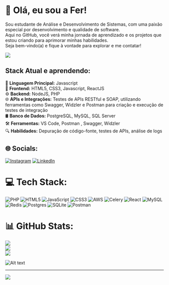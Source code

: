 # 🖖 Olá, eu sou a Fer!

Sou estudante de Análise e Desenvolvimento de Sistemas, com uma paixão especial por desenvolvimento e qualidade de software.  
Aqui no GitHub, você verá minha jornada de aprendizado e os projetos que estou criando para aprimorar minhas habilidades.  
Seja bem-vindo(a) e fique à vontade para explorar e me contatar!

<div align="left">
<img src="https://i.giphy.com/media/v1.Y2lkPTc5MGI3NjExbXU5dnpldjRic2RuNDFidm9ycWFwanY5Z2F5dGZ1ZmpsZDFodWE4NiZlcD12MV9pbnRlcm5hbF9naWZfYnlfaWQmY3Q9dHM/IPhL5ZvzvcGVWml71R/giphy.gif">
</div>

## Stack Atual e aprendendo:

🥇 **Linguagem Principal:** Javascript  
🎉 **Frontend:** HTML5, CSS3, Javascript, ReactJS  
⚙ **Backend:** NodeJS, PHP    
🌐 **APIs e Integrações:** Testes de APIs RESTful e SOAP, utilizando ferramentas como Swagger, Widzler e Postman para criação e execução de testes de integração  
🛢 **Banco de Dados:**  PostgreSQL, MySQL, SQL Server  
🛠️ **Ferramentas:** VS Code, Postman , Swagger, Widzler  
🔍 **Habilidades:** Depuração de código-fonte, testes de APIs, análise de logs  
## 🌐 Socials:
[![Instagram](https://img.shields.io/badge/Instagram-%23E4405F.svg?logo=Instagram&logoColor=white)](https://instagram.com/hogefer) [![LinkedIn](https://img.shields.io/badge/LinkedIn-%230077B5.svg?logo=linkedin&logoColor=white)](https://linkedin.com/in/matosfer) 

# 💻 Tech Stack:
![PHP](https://img.shields.io/badge/php-%23777BB4.svg?style=flat&logo=php&logoColor=white) ![HTML5](https://img.shields.io/badge/html5-%23E34F26.svg?style=flat&logo=html5&logoColor=white) ![JavaScript](https://img.shields.io/badge/javascript-%23323330.svg?style=flat&logo=javascript&logoColor=%23F7DF1E) ![CSS3](https://img.shields.io/badge/css3-%231572B6.svg?style=flat&logo=css3&logoColor=white) ![AWS](https://img.shields.io/badge/AWS-%23FF9900.svg?style=flat&logo=amazon-aws&logoColor=white) ![Celery](https://img.shields.io/badge/celery-%23a9cc54.svg?style=flat&logo=celery&logoColor=ddf4a4) ![React](https://img.shields.io/badge/react-%2320232a.svg?style=flat&logo=react&logoColor=%2361DAFB) ![MySQL](https://img.shields.io/badge/mysql-4479A1.svg?style=flat&logo=mysql&logoColor=white) ![Redis](https://img.shields.io/badge/redis-%23DD0031.svg?style=flat&logo=redis&logoColor=white) ![Postgres](https://img.shields.io/badge/postgres-%23316192.svg?style=flat&logo=postgresql&logoColor=white) ![SQLite](https://img.shields.io/badge/sqlite-%2307405e.svg?style=flat&logo=sqlite&logoColor=white) ![Postman](https://img.shields.io/badge/Postman-FF6C37?style=flat&logo=postman&logoColor=white)
# 📊 GitHub Stats:
![](https://github-readme-stats.vercel.app/api?username=ferdarko&theme=dracula&hide_border=true&include_all_commits=false&count_private=false)<br/>
![](https://github-readme-streak-stats.herokuapp.com/?user=ferdarko&theme=dracula&hide_border=true)<br/>
![](https://github-readme-stats.vercel.app/api/top-langs/?username=ferdarko&theme=dracula&hide_border=true&include_all_commits=false&count_private=false&layout=compact)

 ![Alt text](https://spotify-recently-played-readme.vercel.app/api?user=5a2o23ajsdh5c7off5jc70hsm)


---
[![](https://visitcount.itsvg.in/api?id=ferdarko&icon=0&color=5)](https://visitcount.itsvg.in)
